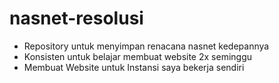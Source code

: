 # nasnet-resolusi
- Repository untuk menyimpan renacana nasnet kedepannya
- Konsisten untuk belajar membuat website 2x seminggu
- Membuat Website untuk Instansi saya bekerja sendiri

